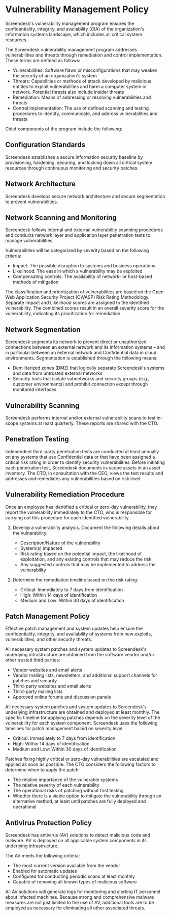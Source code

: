 # Vulnerability Management Policy

Screendesk's vulnerability management program ensures the confidentiality, integrity, and availability (CIA) of the organization's information systems landscape, which includes all critical system resources.

The Screendesk vulnerability management program addresses vulnerabilities and threats through remediation and control implementation. These terms are defined as follows:

- Vulnerabilities: Software flaws or misconfigurations that may weaken the security of an organization's system
- Threats: Capabilities or methods of attack developed by malicious entities to exploit vulnerabilities and harm a computer system or network. Potential threats also include insider threats
- Remediation: Means of addressing or resolving vulnerabilities and threats
- Control implementation: The use of defined scanning and testing procedures to identify, communicate, and address vulnerabilities and threats

Chief components of the program include the following:

## Configuration Standards

Screendesk establishes a secure information security baseline by provisioning, hardening, securing, and locking down all critical system resources through continuous monitoring and security patches.

## Network Architecture

Screendesk develops secure network architecture and secure segmentation to prevent vulnerabilities.

## Network Scanning and Monitoring

Screendesk follows internal and external vulnerability scanning procedures and conducts network layer and application layer penetration tests to manage vulnerabilities.

Vulnerabilities will be categorized by severity based on the following criteria:

- Impact: The possible disruption to systems and business operations
- Likelihood: The ease in which a vulnerability may be exploited
- Compensating controls: The availability of network- or host-based methods of mitigation

The classification and prioritization of vulnerabilities are based on the Open Web Application Security Project (OWASP) Risk Rating Methodology. Separate Impact and Likelihood scores are assigned to the identified vulnerability. The combined scores result in an overall severity score for the vulnerability, indicating its prioritization for remediation.

## Network Segmentation

Screendesk segments its network to prevent direct or unauthorized connections between an external network and its information systems – and in particular between an external network and Confidential data in cloud environments. Segmentation is established through the following means:

- Demilitarized zones (DMZ) that logically separate Screendesk's systems and data from untrusted external networks
- Security tools that isolate subnetworks and security groups (e.g., customer environments) and prohibit connection except through monitored interfaces

## Vulnerability Scanning

Screendesk performs internal and/or external vulnerability scans to test in-scope systems at least quarterly. These reports are shared with the CTO.

## Penetration Testing

Independent third-party penetration tests are conducted at least annually on any systems that use Confidential data or that have been assigned a critical risk rating in order to identify security vulnerabilities. Before initiating each penetration test, Screendesk documents in-scope assets in an asset inventory. The CTO, in consultation with the CEO, views the test results and addresses and remediates any vulnerabilities based on risk level.

## Vulnerability Remediation Procedure

Once an employee has identified a critical or zero-day vulnerability, they report the vulnerability immediately to the CTO, who is responsible for carrying out this procedure for each identified vulnerability.

1. Develop a vulnerability analysis. Document the following details about the vulnerability:
   - Description/Nature of the vulnerability
   - System(s) impacted
   - Risk rating based on the potential impact, the likelihood of exploitation, and any existing controls that may reduce the risk
   - Any suggested controls that may be implemented to address the vulnerability

2. Determine the remediation timeline based on the risk rating:
   - Critical: Immediately to 7 days from identification
   - High: Within 14 days of identification
   - Medium and Low: Within 30 days of identification

## Patch Management Policy

Effective patch management and system updates help ensure the confidentiality, integrity, and availability of systems from new exploits, vulnerabilities, and other security threats.

All necessary system patches and system updates to Screendesk's underlying infrastructure are obtained from the software vendor and/or other trusted third parties:

- Vendor websites and email alerts
- Vendor mailing lists, newsletters, and additional support channels for patches and security
- Third-party websites and email alerts
- Third-party mailing lists
- Approved online forums and discussion panels

All necessary system patches and system updates to Screendesk's underlying infrastructure are obtained and deployed at least monthly. The specific timeline for applying patches depends on the severity level of the vulnerability for each system component. Screendesk uses the following timelines for patch management based on severity level:

- Critical: Immediately to 7 days from identification
- High: Within 14 days of identification
- Medium and Low: Within 30 days of identification

Patches fixing highly critical or zero-day vulnerabilities are escalated and applied as soon as possible. The CTO considers the following factors to determine when to apply the patch:

- The relative importance of the vulnerable systems
- The relative severity of each vulnerability
- The operational risks of patching without first testing
- Whether there is a viable option to mitigate the vulnerability through an alternative method, at least until patches are fully deployed and operational

## Antivirus Protection Policy

Screendesk has antivirus (AV) solutions to detect malicious code and malware. AV is deployed on all applicable system components in its underlying infrastructure.

The AV meets the following criteria:

- The most current version available from the vendor
- Enabled for automatic updates
- Configured for conducting periodic scans at least monthly
- Capable of removing all known types of malicious software

All AV solutions will generate logs for monitoring and alerting IT personnel about infected machines. Because strong and comprehensive malware measures are not just limited to the use of AV, additional tools are to be employed as necessary for eliminating all other associated threats.